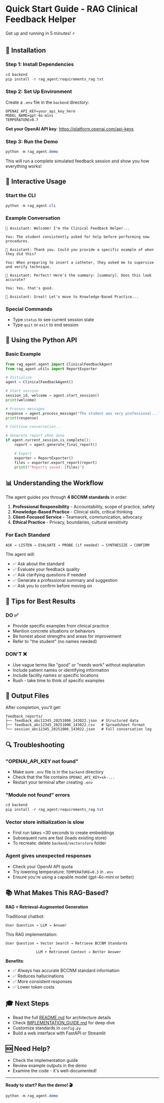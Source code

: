# Quick Start Guide - RAG Clinical Feedback Helper

Get up and running in 5 minutes! ⚡

## 🚀 Installation

### Step 1: Install Dependencies

```powershell
cd backend
pip install -r rag_agent/requirements_rag.txt
```

### Step 2: Set Up Environment

Create a `.env` file in the `backend` directory:

```env
OPENAI_API_KEY=your_api_key_here
MODEL_NAME=gpt-4o-mini
TEMPERATURE=0.7
```

**Get your OpenAI API key**: https://platform.openai.com/api-keys

### Step 3: Run the Demo

```powershell
python -m rag_agent.demo
```

This will run a complete simulated feedback session and show you how everything works!

## 💬 Interactive Usage

### Start the CLI

```powershell
python -m rag_agent.cli
```

### Example Conversation

```
🤖 Assistant: Welcome! I'm the Clinical Feedback Helper...

You: The student consistently asked for help before performing new procedures.

🤖 Assistant: Thank you. Could you provide a specific example of when they did this?

You: When preparing to insert a catheter, they asked me to supervise and verify technique.

🤖 Assistant: Perfect! Here's the summary: [summary]. Does this look accurate?

You: Yes, that's good.

🤖 Assistant: Great! Let's move to Knowledge-Based Practice...
```

### Special Commands

- Type `status` to see current session state
- Type `quit` or `exit` to end session

## 🔧 Using the Python API

### Basic Example

```python
from rag_agent.agent import ClinicalFeedbackAgent
from rag_agent.utils import ReportExporter

# Initialize
agent = ClinicalFeedbackAgent()

# Start session
session_id, welcome = agent.start_session()
print(welcome)

# Process messages
response = agent.process_message("The student was very professional...")
print(response)

# Continue conversation...

# Generate report when done
if agent.current_session.is_complete():
    report = agent.generate_final_report()

    # Export
    exporter = ReportExporter()
    files = exporter.export_report(report)
    print(f"Reports saved: {files}")
```

## 📊 Understanding the Workflow

The agent guides you through **4 BCCNM standards** in order:

1. **Professional Responsibility** - Accountability, scope of practice, safety
2. **Knowledge-Based Practice** - Clinical skills, critical thinking
3. **Client-Focused Service** - Teamwork, communication, advocacy
4. **Ethical Practice** - Privacy, boundaries, cultural sensitivity

### For Each Standard

```
ASK → LISTEN → EVALUATE → PROBE (if needed) → SYNTHESIZE → CONFIRM
```

The agent will:

- ✅ Ask about the standard
- ✅ Evaluate your feedback quality
- ✅ Ask clarifying questions if needed
- ✅ Generate a professional summary and suggestion
- ✅ Ask you to confirm before moving on

## 🎯 Tips for Best Results

### DO ✅

- Provide specific examples from clinical practice
- Mention concrete situations or behaviors
- Be honest about strengths and areas for improvement
- Refer to "the student" (no names needed)

### DON'T ❌

- Use vague terms like "good" or "needs work" without explanation
- Include patient names or identifying information
- Include facility names or specific locations
- Rush - take time to think of specific examples

## 📁 Output Files

After completion, you'll get:

```
feedback_reports/
├── feedback_abc12345_20251006_143022.json  # Structured data
├── feedback_abc12345_20251006_143022.csv   # Spreadsheet format
└── session_abc12345_20251006_143022.json   # Full conversation log
```

## 🔍 Troubleshooting

### "OPENAI_API_KEY not found"

- Make sure `.env` file is in the `backend` directory
- Check that the file contains `OPENAI_API_KEY=sk-...`
- Restart your terminal after creating `.env`

### "Module not found" errors

```powershell
cd backend
pip install -r rag_agent/requirements_rag.txt
```

### Vector store initialization is slow

- First run takes ~30 seconds to create embeddings
- Subsequent runs are fast (loads existing store)
- To recreate: delete `backend/vectorstore` folder

### Agent gives unexpected responses

- Check your OpenAI API quota
- Try lowering temperature: `TEMPERATURE=0.3` in `.env`
- Ensure you're using a capable model (gpt-4o-mini or better)

## 📚 What Makes This RAG-Based?

**RAG = Retrieval-Augmented Generation**

Traditional chatbot:

```
User Question → LLM → Answer
```

This RAG implementation:

```
User Question → Vector Search → Retrieve BCCNM Standards
                    ↓
              LLM + Retrieved Context → Better Answer
```

**Benefits**:

- ✅ Always has accurate BCCNM standard information
- ✅ Reduces hallucinations
- ✅ More consistent responses
- ✅ Lower token costs

## 🎓 Next Steps

- Read the full [README.md](README.md) for architecture details
- Check [IMPLEMENTATION_GUIDE.md](IMPLEMENTATION_GUIDE.md) for deep dive
- Customize standards in `config.py`
- Build a web interface with FastAPI or Streamlit

## 🆘 Need Help?

- Check the implementation guide
- Review example outputs in the demo
- Examine the code - it's well-documented!

---

**Ready to start? Run the demo! 🎬**

```powershell
python -m rag_agent.demo
```
